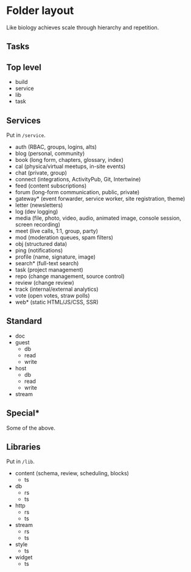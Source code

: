 # Folder layout

Like biology achieves scale through hierarchy and repetition.

## Tasks

## Top level

- build
- service
- lib
- task

## Services

Put in `/service`.

- auth (RBAC, groups, logins, alts)
- blog (personal, community)
- book (long form, chapters, glossary, index)
- cal (physica/virtual meetups, in-site events)
- chat (private, group)
- connect (integrations, ActivityPub, Git, Intertwine)
- feed (content subscriptions)
- forum (long-form communication, public, private)
- gateway* (event forwarder, service worker, site registration, theme)
- letter (newsletters)
- log (dev logging)
- media (file, photo, video, audio, animated image, console session, screen recording)
- meet (live calls, 1:1, group, party)
- mod (moderation queues, spam filters)
- obj (structured data)
- ping (notifications)
- profile (name, signature, image)
- search* (full-text search)
- task (project management)
- repo (change management, source control)
- review (change review)
- track (internal/external analytics)
- vote (open votes, straw polls)
- web* (static HTML/JS/CSS, SSR)

## Standard

- doc
- guest
  - db
  - read
  - write
- host
  - db
  - read
  - write
- stream

## Special*

Some of the above.

## Libraries

Put in `/lib`.

- content (schema, review, scheduling, blocks)
  - ts
- db
  - rs
  - ts
- http
  - rs
  - ts
- stream
  - rs
  - ts
- style
  - ts
- widget
  - ts
